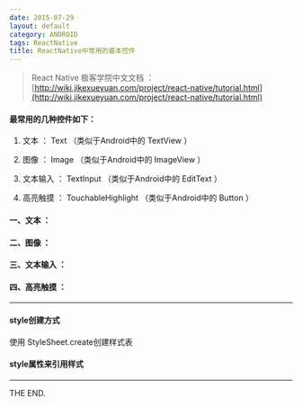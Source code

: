 ```yaml
---
date: 2015-07-29
layout: default
category: ANDROID
tags: ReactNative
title: ReactNative中常用的基本控件
---
```


> React Native 极客学院中文文档 ： [http://wiki.jikexueyuan.com/project/react-native/tutorial.html](http://wiki.jikexueyuan.com/project/react-native/tutorial.html)

#### 最常用的几种控件如下：

1. 文本 ： Text （类似于Android中的 TextView ）

2. 图像 ： Image （类似于Android中的 ImageView ）

3. 文本输入 ： TextInput （类似于Android中的 EditText ）

4. 高亮触摸 ： TouchableHighlight （类似于Android中的 Button ）

<!--more-->

####  一、文本 ： <Text/>

####  二、图像 ： <Image/>

####  三、文本输入 ： <TextInput/>

####  四、高亮触摸 ： <TouchableHighlight/>

- - -

#### style创建方式

使用 StyleSheet.create创建样式表


#### style属性来引用样式


- - -
THE END.
